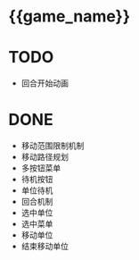 # {{game_name}}

# TODO
- 回合开始动画
# DONE
- 移动范围限制机制
- 移动路径规划
- 多按钮菜单
- 待机按钮
- 单位待机
- 回合机制
- 选中单位
- 选中菜单
- 移动单位
- 结束移动单位